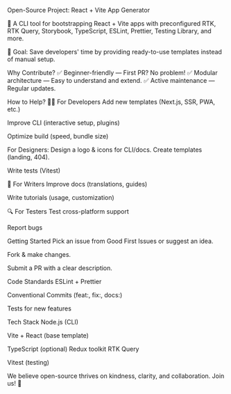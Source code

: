Open-Source Project: React + Vite App Generator

🚀 A CLI tool for bootstrapping React + Vite apps with preconfigured RTK, RTK Query, Storybook, TypeScript, ESLint, Prettier, Testing Library, and more.

🔧 Goal: Save developers' time by providing ready-to-use templates instead of manual setup.

Why Contribute?
✅ Beginner-friendly — First PR? No problem!
✅ Modular architecture — Easy to understand and extend.
✅ Active maintenance — Regular updates.

How to Help?
👨‍💻 For Developers
Add new templates (Next.js, SSR, PWA, etc.)

Improve CLI (interactive setup, plugins)

Optimize build (speed, bundle size)

For Designers:
Design a logo & icons for CLI/docs.
Create templates (landing, 404).

Write tests (Vitest)

📖 For Writers
Improve docs (translations, guides)

Write tutorials (usage, customization)

🔍 For Testers
Test cross-platform support

Report bugs

Getting Started
Pick an issue from Good First Issues or suggest an idea.

Fork & make changes.

Submit a PR with a clear description.

Code Standards
ESLint + Prettier

Conventional Commits (feat:, fix:, docs:)

Tests for new features

Tech Stack
Node.js (CLI)

Vite + React (base template)

TypeScript (optional)
Redux toolkit
RTK Query


Vitest (testing)


We believe open-source thrives on kindness, clarity, and collaboration. Join us! 🎉